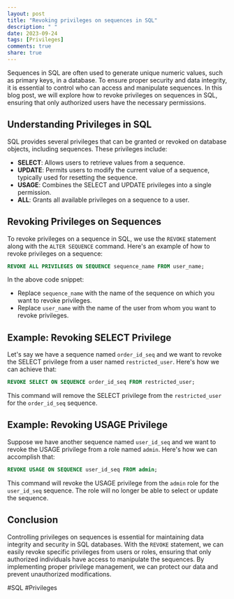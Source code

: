 ```yaml
---
layout: post
title: "Revoking privileges on sequences in SQL"
description: " "
date: 2023-09-24
tags: [Privileges]
comments: true
share: true
---
```


Sequences in SQL are often used to generate unique numeric values, such as primary keys, in a database. To ensure proper security and data integrity, it is essential to control who can access and manipulate sequences. In this blog post, we will explore how to revoke privileges on sequences in SQL, ensuring that only authorized users have the necessary permissions.

## Understanding Privileges in SQL

SQL provides several privileges that can be granted or revoked on database objects, including sequences. These privileges include:

- **SELECT**: Allows users to retrieve values from a sequence.
- **UPDATE**: Permits users to modify the current value of a sequence, typically used for resetting the sequence.
- **USAGE**: Combines the SELECT and UPDATE privileges into a single permission.
- **ALL**: Grants all available privileges on a sequence to a user.

## Revoking Privileges on Sequences

To revoke privileges on a sequence in SQL, we use the `REVOKE` statement along with the `ALTER SEQUENCE` command. Here's an example of how to revoke privileges on a sequence:

```sql
REVOKE ALL PRIVILEGES ON SEQUENCE sequence_name FROM user_name;
```

In the above code snippet:

- Replace `sequence_name` with the name of the sequence on which you want to revoke privileges.
- Replace `user_name` with the name of the user from whom you want to revoke privileges.

## Example: Revoking SELECT Privilege

Let's say we have a sequence named `order_id_seq` and we want to revoke the SELECT privilege from a user named `restricted_user`. Here's how we can achieve that:

```sql
REVOKE SELECT ON SEQUENCE order_id_seq FROM restricted_user;
```

This command will remove the SELECT privilege from the `restricted_user` for the `order_id_seq` sequence.

## Example: Revoking USAGE Privilege

Suppose we have another sequence named `user_id_seq` and we want to revoke the USAGE privilege from a role named `admin`. Here's how we can accomplish that:

```sql
REVOKE USAGE ON SEQUENCE user_id_seq FROM admin;
```

This command will revoke the USAGE privilege from the `admin` role for the `user_id_seq` sequence. The role will no longer be able to select or update the sequence.

## Conclusion

Controlling privileges on sequences is essential for maintaining data integrity and security in SQL databases. With the `REVOKE` statement, we can easily revoke specific privileges from users or roles, ensuring that only authorized individuals have access to manipulate the sequences. By implementing proper privilege management, we can protect our data and prevent unauthorized modifications.

#SQL #Privileges